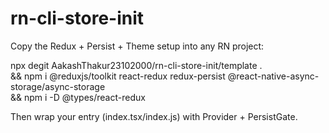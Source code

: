 # rn-cli-store-init

Copy the Redux + Persist + Theme setup into any RN project:

npx degit AakashThakur23102000/rn-cli-store-init/template . \
&& npm i @reduxjs/toolkit react-redux redux-persist @react-native-async-storage/async-storage \
&& npm i -D @types/react-redux

Then wrap your entry (index.tsx/index.js) with Provider + PersistGate.
